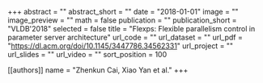+++
abstract = ""
abstract_short = ""
date = "2018-01-01"
image = ""
image_preview = ""
math = false
publication = ""
publication_short = "VLDB'2018"
selected = false
title = "Flexps: Flexible parallelism control in parameter server architecture"
url_code = ""
url_dataset = ""
url_pdf = "https://dl.acm.org/doi/10.1145/3447786.34562331"
url_project = ""
url_slides = ""
url_video = ""
sort_position = 100

[[authors]]
name = "Zhenkun Cai, Xiao Yan et al."
+++